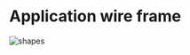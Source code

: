 # Application wire frame
![shapes](https://user-images.githubusercontent.com/121891752/231246670-855c2e12-9a33-4625-a89d-2707cd80be2d.png)